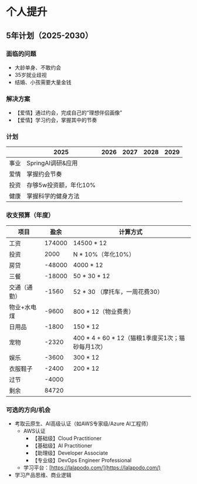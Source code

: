 # 个人提升

## 5年计划（2025-2030）

### 面临的问题

- 大龄单身、不敢约会
- 35岁就业歧视
- 结婚、小孩需要大量金钱

### 解决方案

- 【爱情】通过约会，完成自己的“理想伴侣画像”
- 【爱情】学习约会，掌握其中的节奏


### 计划

|     | 2025          | 2026 | 2027 | 2028 | 2029 |
|-----|---------------|---|---|---|---|
| 事业  | SpringAI调研&应用 |
| 爱情  | 掌握约会节奏        |
| 投资  | 存够5w投资额，年化10% |
| 健康  | 掌握科学的健身方法 |

### 收支预算（年度）

| 项目     | 盈余     | 计算方式                               |
|--------|--------|------------------------------------|
| 工资     | 174000 | 14500 * 12                         |
| 投资     | 2000   | N * 10%（年化10%）                     |
| 房贷     | -48000 | 4000 * 12                          |
| 三餐     | -18000 | 50 * 30 * 12                       | 
| 交通（通勤） | -1560  | 52 * 30 （摩托车，一周花费30）               |
| 物业+水电煤 | -9600  | 800 * 12（物业费贵）                     |
| 日用品    | -1800  | 150 * 12                           |
| 宠物     | -2320  | 400 * 4 + 60 * 12（猫粮1季度买1次；猫砂每月1次） |
| 娱乐     | -3600  | 300 * 12                           |
| 衣服鞋子   | -2400  | 200 * 12                           |
| 过节     | -4000  |                                    |
| 剩余     | 84720  |                                    |


### 可选的方向/机会

- 考取云原生、AI高级认证（如AWS专家级/Azure AI工程师）
  - AWS认证
    - 【基础级】Cloud Practitioner
    - 【基础级】AI Practitioner
    - 【助理级】Developer Associate
    - 【专业级】DevOps Engineer Professional
  - 学习平台：[https://lalapodo.com/](https://lalapodo.com/)
- 学习产品思维、商业逻辑

